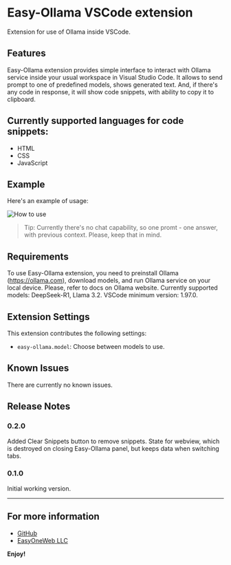 # Easy-Ollama VSCode extension

Extension for use of Ollama inside VSCode.

## Features

Easy-Ollama extension provides simple interface to interact with Ollama service inside your usual workspace in Visual Studio Code. It allows to send prompt to one of predefined models, shows generated text. And, if there's any code in response, it will show code snippets, with ability to copy it to clipboard.

## Currently supported languages for code snippets:
- HTML
- CSS
- JavaScript

## Example
Here's an example of usage:

![How to use](https://easyoneweb.ru/easy-ollama.gif)

> Tip: Currently there's no chat capability, so one promt - one answer, with previous context. Please, keep that in mind.

## Requirements

To use Easy-Ollama extension, you need to preinstall Ollama (https://ollama.com), download models, and run Ollama service on your local device. Please, refer to docs on Ollama website. Currently supported models: DeepSeek-R1, Llama 3.2. VSCode minimum version: 1.97.0.

## Extension Settings

This extension contributes the following settings:

* `easy-ollama.model`: Choose between models to use.

## Known Issues

There are currently no known issues.

## Release Notes

### 0.2.0

Added Clear Snippets button to remove snippets. State for webview, which is destroyed on closing Easy-Ollama panel, but keeps data when switching tabs.

### 0.1.0

Initial working version.

---

## For more information

* [GitHub](https://github.com/ikirja/easy-ollama)
* [EasyOneWeb LLC](https://easyoneweb.ru)

**Enjoy!**

